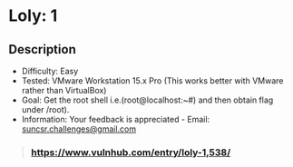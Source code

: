 # Loly: 1
## Description

-    Difficulty: Easy
-    Tested: VMware Workstation 15.x Pro (This works better with VMware rather than VirtualBox)
-    Goal: Get the root shell i.e.(root@localhost:~#) and then obtain flag under /root).
-    Information: Your feedback is appreciated - Email: suncsr.challenges@gmail.com

> ### https://www.vulnhub.com/entry/loly-1,538/

